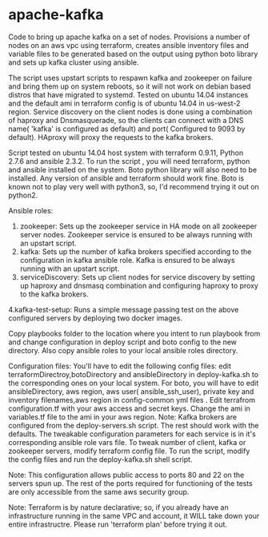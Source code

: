 # apache-kafka
Code to bring up apache kafka on a set of nodes.
Provisions a number of nodes on an aws vpc using terraform, creates ansible inventory files and variable files to be generated based on the output using python boto library and sets up kafka cluster using ansible.

The script uses upstart scripts to respawn kafka and zookeeper on failure and bring them up on system reboots, so it will not work on debian based distros that have migrated to systemd. Tested on ubuntu 14.04 instances and the default ami in terraform config is of ubuntu 14.04 in us-west-2 region. Service discovery on the client nodes is done using a combination of haproxy and Dnsmasquerade, so the clients can connect with a DNS name( 'kafka' is configured as default) and port( Configured to 9093 by default). HAproxy will proxy the requests to the kafka brokers. 

Script tested on ubuntu 14.04 host system with terraform 0.9.11, Python 2.7.6 and ansible 2.3.2.
To run the script , you will need terraform, python and ansible installed on the system. Boto python library will also need to be installed. Any version of ansible and terraform should work fine. Boto is known not to play very well with python3, so, I'd recommend trying it out on python2.

Ansible roles:
1. zookeeper: Sets up the zookeeper service in HA mode on all zookeeper server nodes. Zookeeper service is ensured to be always running with an upstart script.
2. kafka: Sets up the number of kafka brokers specified according to the configuration in kafka ansible role. Kafka is ensured to be always running with an upstart script. 
3. serviceDiscovery: Sets up client nodes for service discovery by setting up haproxy and dnsmasq combination and configuring haproxy to proxy to the kafka brokers.

4.kafka-test-setup: Runs a simple message passing test on the above configured servers by deploying two docker images.

Copy playbooks folder to the location where you intent to run playbook from and change configuration in deploy script and boto config to the new directory. Also copy ansible roles to your local ansible roles directory.

Configuration files:
You'll have to edit the following config files:
edit terraformDirectroy,botoDirectory and ansibleDirectory in deploy-kafka.sh to the corresponding ones on your local system.
For boto, you will have to edit ansibleDirectory, aws region, aws user( ansible_ssh_user), private key and inventory filenames,aws region in config-common yml files .
Edit terrafrom configuration.tf with your aws access and secret keys. Change the ami in variables.tf file to the ami in your aws region.
Note: Kafka brokers are configured from the deploy-servers.sh script.
The rest should work with the defaults.
The tweakable configuration parameters for each service is in it's corresponding ansible role vars file.
To tweak number of client, kafka or zookeeper servers, modify terraform config file.
To run the script, modify the config files and run the deploy-kafka.sh shell script.

Note: This configuration allows public access to ports 80 and 22 on the servers spun up. The rest of the ports required for functioning of the tests are only accessible from the same aws security group.

Note: Terraform is by nature declarative; so, if you already have an infrastructure running in the same VPC and account, it WILL take down your entire infrastructre. Please run 'terraform plan' before trying it out.
 


